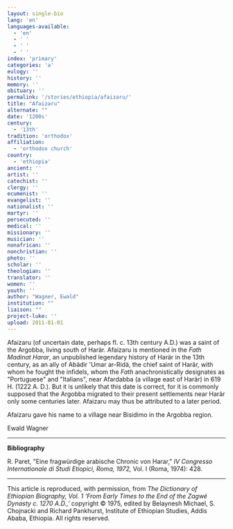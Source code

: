```yaml
---
layout: single-bio
lang: 'en'
languages-available:
  - 'en'
  - ' '
  - ' '
  - ' '
index: 'primary'
categories: 'a'
eulogy: ''
history: ''
memory: ''
obituary: ''
permalink: '/stories/ethiopia/afaizaru/'
title: "Afaizaru"
alternate: ""
date: '1200s'
century:
  - '13th'
tradition: 'orthodox'
affiliation:
  - 'orthodox church'
country:
  - 'ethiopia'
ancient: ''
artist: ''
catechist: ''
clergy: ''
ecumenist: ''
evangelist: ''
nationalist: ''
martyr: ''
persecuted: ''
medical: ''
missionary: ''
musician: ''
nonafrican: ''
nonchristian: ''
photo: ''
scholar: ''
theologian: ''
translator: ''
women: ''
youth: ''
author: "Wagner, Ewald"
institution: ""
liaison: ""
project-luke: ''
upload: 2011-01-01
---
```




Afaizaru (of uncertain date, perhaps fl. c. 13th century A.D.) was a saint of the Argobba, living south of Harär. Afaizaru is mentioned in the *Fath Madinat Harar*, an unpublished legendary history of Harär in the 13th century, as an ally of Abädir 'Umar ar-Ridä, the chief saint of Harär, with whom he fought the infidels, whom the *Fath* anachronistically designates as "Portuguese" and "Italians", near Afardabba (a village east of Harär) in 619 H. (1222 A. D.). But it is unlikely that this date is correct, for it is commonly supposed that the Argobba migrated to their present settlements near Harär only some centuries later. Afaizaru may thus be attributed to a later period.

Afaizaru gave his name to a village near Bisidimo in the Argobba region.

Ewald Wagner

---

**Bibliography**

R. Paret, "Eine fragwürdige arabische Chronic von Harar," *IV Congresso Internationale di Studi Etiopici, Roma, 1972,* Vol. I (Roma, 1974): 428.

---

This article is reproduced, with permission, from *The Dictionary of Ethiopian Biography, Vol. 1 'From Early Times to the End of the Zagwé Dynasty c. 1270 A.D.,'* copyright &copy; 1975, edited by Belaynesh Michael, S. Chojnacki and Richard Pankhurst, Institute of Ethiopian Studies, Addis Ababa, Ethiopia.  All rights reserved.